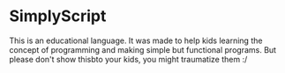 # SimplyScript

This is an educational language.
It was made to help kids learning the concept of programming and making simple but functional programs.
But please don't show thisbto your kids, you might traumatize them :/